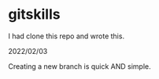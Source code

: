 # gitskills
I had clone this repo and wrote this.

2022/02/03

Creating a new branch is quick AND simple.

